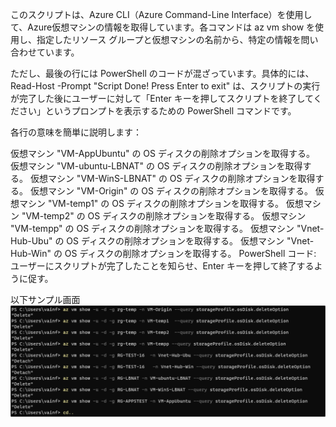 このスクリプトは、Azure CLI（Azure Command-Line Interface）を使用して、Azure仮想マシンの情報を取得しています。各コマンドは az vm show を使用し、指定したリソース グループと仮想マシンの名前から、特定の情報を問い合わせています。

ただし、最後の行には PowerShell のコードが混ざっています。具体的には、Read-Host -Prompt "Script Done! Press Enter to exit" は、スクリプトの実行が完了した後にユーザーに対して「Enter キーを押してスクリプトを終了してください」というプロンプトを表示するための PowerShell コマンドです。

各行の意味を簡単に説明します：

仮想マシン "VM-AppUbuntu" の OS ディスクの削除オプションを取得する。
仮想マシン "VM-ubuntu-LBNAT" の OS ディスクの削除オプションを取得する。
仮想マシン "VM-WinS-LBNAT" の OS ディスクの削除オプションを取得する。
仮想マシン "VM-Origin" の OS ディスクの削除オプションを取得する。
仮想マシン "VM-temp1" の OS ディスクの削除オプションを取得する。
仮想マシン "VM-temp2" の OS ディスクの削除オプションを取得する。
仮想マシン "VM-tempp" の OS ディスクの削除オプションを取得する。
仮想マシン "Vnet-Hub-Ubu" の OS ディスクの削除オプションを取得する。
仮想マシン "Vnet-Hub-Win" の OS ディスクの削除オプションを取得する。
PowerShell コード: ユーザーにスクリプトが完了したことを知らせ、Enter キーを押して終了するように促す。

以下サンプル画面
![](sample.png)